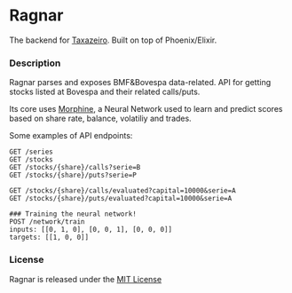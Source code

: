 # Ragnar

The backend for [Taxazeiro](https://sonataxa.tech). Built on top of Phoenix/Elixir.

### Description
Ragnar parses and exposes BMF&Bovespa data-related.
API for getting stocks listed at Bovespa and their related calls/puts. 

Its core uses [Morphine](https://github.com/leandronsp/morphine), a Neural Network used to learn and predict scores based on share rate, balance, volatiliy and trades. 

Some examples of API endpoints:

	GET /series
	GET /stocks
	GET /stocks/{share}/calls?serie=B
	GET /stocks/{share}/puts?serie=P

	GET /stocks/{share}/calls/evaluated?capital=10000&serie=A
	GET /stocks/{share}/puts/evaluated?capital=10000&serie=A
	
	### Training the neural network!
	POST /network/train
	inputs: [[0, 1, 0], [0, 0, 1], [0, 0, 0]]
	targets: [[1, 0, 0]]


### License
Ragnar is released under the [MIT License](https://opensource.org/licenses/MIT)
